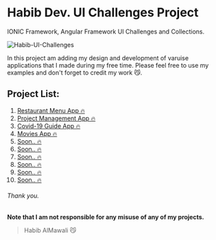 # Habib Dev. UI Challenges Project
IONIC Framework, Angular Framework UI Challenges and Collections.  

![Habib-UI-Challenges](https://user-images.githubusercontent.com/31030616/87856306-57afb400-c92f-11ea-94ae-012556f77d42.png)

In this project am adding my design and development of varuise applications that I made during my free time.
Please feel free to use my examples and don't forget to credit my work :smirk_cat:.  

## Project List:
01. <a href="https://github.com/habibalmawali/UI-Challenges/tree/master/ionic-restrant-app">Restaurant Menu App 🔥</a>
02. <a href="https://github.com/habibalmawali/UI-Challenges/tree/master/ionic-project-management">Project Management App 🔥</a>
03. <a href="https://github.com/habibalmawali/COVID-19-IONIC5-Angular9-UI.git">Covid-19 Guide App 🔥</a>
04. <a href="https://github.com/habibalmawali/ionic5-movie-app-ui.git">Movies App 🔥</a>
05. <a href="#">Soon.. 🔥</a>
06. <a href="#">Soon.. 🔥</a>
07. <a href="#">Soon.. 🔥</a>
08. <a href="#">Soon.. 🔥</a>
09. <a href="#">Soon.. 🔥</a>
10. <a href="#">Soon.. 🔥</a>

###### Thank you.

**Note that I am not responsible for any misuse of any of my projects.**

> Habib AlMawali :smirk_cat:
